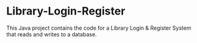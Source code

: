 # Library-Login-Register
This Java project contains the code for a Library Login &amp; Register System that reads and writes to a database.
